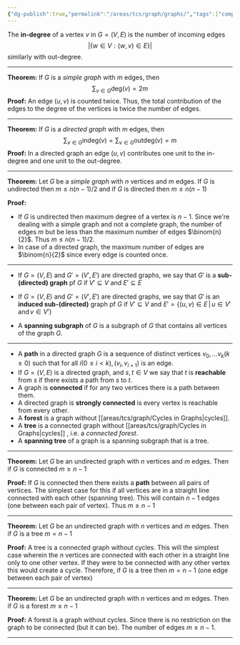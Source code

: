 ```yaml
---
{"dg-publish":true,"permalink":"/areas/tcs/graph/graphs/","tags":["comp36111","graph-theory"]}
---
```



The **in-degree** of a vertex $v$ in $G = (V, E)$ is the number of incoming edges $$|\{ w \in V : (w, v) \in E\}|$$ similarly with out-degree.

---

**Theorem:** If $G$ is a *simple graph* with $m$ edges, then $$\sum_{v \in G} \text{deg}(v) = 2m$$
**Proof:** An edge $(u ,v)$ is counted twice. Thus, the total contribution of the edges to the degree of the vertices is twice the number of edges.

---

**Theorem:** If $G$ is a *directed graph* with $m$ edges, then $$\sum_{v \in G} \text{indeg} (v) = \sum_{v \in G} \text{outdeg} (v) = m$$
**Proof:** In a directed graph an edge $(u, v)$ contributes one unit to the in-degree and one unit to the out-degree.

---

**Theorem:** Let $G$ be a *simple graph* with $n$ vertices and $m$ edges. If $G$ is undirected then $m \leq n(n-1)/2$ and if $G$ is directed then $m \leq n(n-1)$

**Proof:** 
* If $G$ is undirected then maximum degree of a vertex is $n-1$. Since we're dealing with a simple graph and not a complete graph, the number of edges $m$ but be less than the maximum number of edges $\binom{n}{2}$. Thus $m \leq n(n-1)/2$.
* In case of a directed graph, the maximum number of edges are $\binom{n}{2}$ since every edge is counted once.

---
 * If $G = (V, E)$ and $G' = (V', E')$ are directed graphs, we say that $G'$ is a **sub-(directed) graph** pf $G$ if $V' \subseteq V$ and $E' \subseteq E$

* If $G = (V, E)$ and $G' = (V', E')$ are directed graphs, we say that $G'$ is an **induced sub-(directed)** graph pf $G$ if $V' \subseteq V$ and $E' = \{ (u,v) \in E \, | \, u \in V' \, \text{and} \, v \in V' \}$

* A **spanning subgraph** of $G$ is a subgraph of $G$ that contains all vertices of the graph $G$.

---

* A **path** in a directed graph $G$ is a sequence of distinct vertices $v_0 , \ldots v_k (k\geq 0)$ such that for all $i (0 \leq i < k), (v_i, v_{i+1})$ is an edge.
* If $G = (V, E)$ is a directed graph, and $s, t \in V$ we say that $t$ is **reachable** from $s$ if there exists a path from $s$ to $t$.
* A graph is **connected** if for any two vertices there is a path between them.
* A directed graph is **strongly connected** is every vertex is reachable from every other.
* A **forest** is a graph without [[areas/tcs/graph/Cycles in Graphs\|cycles]].
* A **tree** is a connected graph without [[areas/tcs/graph/Cycles in Graphs\|cycles]] , i.e. a *connected forest*.
* A **spanning tree** of a graph is a spanning subgraph that is a tree.

---

**Theorem:** Let $G$ be an undirected graph with $n$ vertices and $m$ edges. Then if $G$ is connected $m \geq n-1$

**Proof:** If $G$ is connected then there exists a **path** between all pairs of vertices. The simplest case for this if all vertices are in a straight line connected with each other (spanning tree). This will contain $n-1$ edges (one between each pair of vertex). Thus $m \geq n-1$

---

**Theorem:** Let $G$ be an undirected graph with $n$ vertices and $m$ edges. Then if $G$ is a tree $m = n-1$

**Proof:** A tree is a connected graph without cycles. This will the simplest case wherein the $n$ vertices are connected with each other in a straight line only to one other vertex. If they were to be connected with any other vertex this would create a cycle. Therefore, if $G$ is a tree then $m = n-1$ (one edge between each pair of vertex)

---

**Theorem:** Let $G$ be an undirected graph with $n$ vertices and $m$ edges. Then if $G$ is a forest $m \leq n-1$

**Proof:** A forest is a graph without cycles. Since there is no restriction on the graph to be connected (but it can be). The number of edges $m \leq n-1$.

---
